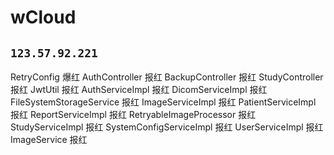 # wCloud
``
123.57.92.221
``
----
RetryConfig 爆红
AuthController 报红
BackupController 报红
StudyController 报红
JwtUtil 报红
AuthServiceImpl 报红
DicomServiceImpl 报红
FileSystemStorageService 报红
ImageServiceImpl 报红
PatientServiceImpl 报红
ReportServiceImpl 报红
RetryableImageProcessor 报红
StudyServiceImpl 报红
SystemConfigServiceImpl 报红
UserServiceImpl 报红
ImageService 报红